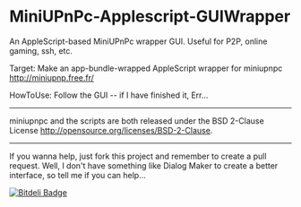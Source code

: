 MiniUPnPc-Applescript-GUIWrapper
================================

An AppleScript-based MiniUPnPc wrapper GUI. Useful for P2P, online gaming, ssh, etc.

Target: Make an app-bundle-wrapped AppleScript wrapper for miniupnpc <http://miniupnp.free.fr/>

HowToUse: Follow the GUI -- if I have finished it, Err...

---

miniupnpc and the scripts are both released under the BSD 2-Clause License <http://opensource.org/licenses/BSD-2-Clause>.

---

If you wanna help, just fork this project and remember to create a pull request.
Well, I don't have something like Dialog Maker to create a better interface, so tell me if you can help…

[![Bitdeli Badge](https://d2weczhvl823v0.cloudfront.net/Arthur200000/miniupnpc-applescript-guiwrapper/trend.png)](https://bitdeli.com/free "Bitdeli Badge")

